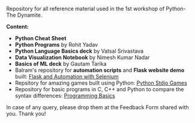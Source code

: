 Repository for all reference material used in the 1st workshop of Python- The Dynamite.

**Content:**
- **Python Cheat Sheet**
- **Python Programs** by Rohit Yadav
- **Python Language Basics deck** by Vatsal Srivastava
- **Data Visualization Notebook** by Nimesh Kumar Nadar
- **Basics of ML deck** by Gautam Tarika
- Balram's repository for **automation scripts** and **Flask website demo** built: [Flask and Automation with Selenium](http://github.com/imbalram)
- Repsitory for amazing games built using Python: [Python Stdio Games](https://github.com/asweigart/PythonStdioGames)
- Repository for basic programs in C, C++ and Python to compare the syntax differences: [Programming Basics](https://github.com/gautamtarika/Programming_Basics)

In case of any query, please drop them at the Feedback Form shared with you.
Thank you!
